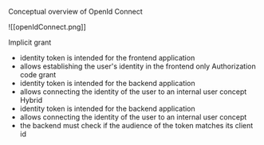 Conceptual overview of OpenId Connect

![[openIdConnect.png]]

Implicit grant
- identity token is intended for the frontend application
- allows establishing the user's identity in the frontend only
Authorization code grant
- identity token is intended for the backend application
- allows connecting the identity of the user to an internal user concept
Hybrid
- identity token is intended for the backend application
- allows connecting the identity of the user to an internal user concept
- the backend must check if the audience of the token matches its client id